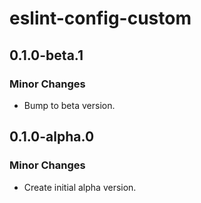 # eslint-config-custom

## 0.1.0-beta.1

### Minor Changes

- Bump to beta version.

## 0.1.0-alpha.0

### Minor Changes

- Create initial alpha version.
